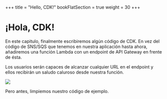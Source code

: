 +++
title = "Hello, CDK!"
bookFlatSection = true
weight = 30
+++

# ¡Hola, CDK!


En este capitulo, finalmente escribiremos algún código de CDK. En vez del código de SNS/SQS que tenemos en nuestra aplicación hasta ahora, añadiremos una función Lambda con un endpoint de API Gateway en frente de ésta.

Los usuarios serán capaces de alcanzar cualquier URL en el endpoint y ellos recibirán un saludo caluroso desde nuestra función.

![](/images/hello-arch.png)

Pero antes, limpiemos nuestro código de ejemplo.